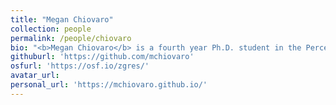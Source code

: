 ```yaml
---
title: "Megan Chiovaro"
collection: people
permalink: /people/chiovaro
bio: "<b>Megan Chiovaro</b> is a fourth year Ph.D. student in the Perception, Action, Cognition - Ecological Psychology Division of the Psychological Sciences Department at UConn. She is affiliated with the Center for the Ecological Study of Perception and Action, the Connecticut Institute for the Brain and Cognitive Sciences, and the Science of Learning and Art of Communication NSF NRT Program. Megan's research interests include collective action, social dynamics, and cross-species similarities during social coordination. Her work rests on complex-dynamical systems theories, utilizing time series and nonlinear methods to capture the wildness and variability that is deep-rooted in social events. The underlying questions driving her studies are 'How can we improve the outcomes of leaderless human groups?' and 'Will leaderless human groups adapt the same successful coordination patterns as social insect colonies if places in a similar context with similar constraints?' Megan's work aims to identify cross-species similarities and create a universal understanding of leaderless group action."
githuburl: 'https://github.com/mchiovaro'
osfurl: 'https://osf.io/zgres/'
avatar_url:
personal_url: 'https://mchiovaro.github.io/'
---
```

